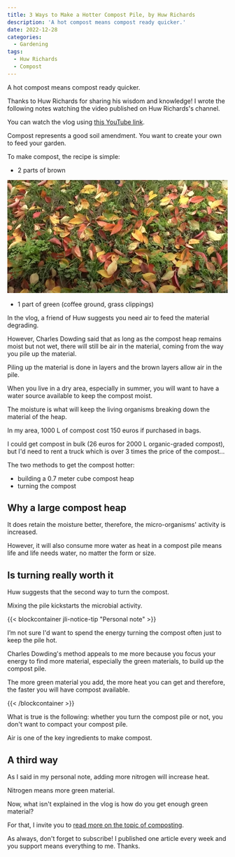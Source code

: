 ```yaml
---
title: 3 Ways to Make a Hotter Compost Pile, by Huw Richards
description: 'A hot compost means compost ready quicker.'
date: 2022-12-28
categories:
  - Gardening
tags:
  - Huw Richards
  - Compost
---
```


A hot compost means compost ready quicker.

Thanks to Huw Richards for sharing his wisdom and knowledge! I wrote the following notes watching the video published on Huw Richards's channel.

<!-- more -->

You can watch the vlog using [this YouTube link](https://www.youtube.com/watch?v=9HkfLBgS7mY).

Compost represents a good soil amendment. You want to create your own to feed your garden.

To make compost, the recipe is simple:

- 2 parts of brown

![Dead leaves](images/dead-leaves.jpg "Dead leaves fall in the brown material category. Credits: image taken from Huw Richard's vlog")

- 1 part of green (coffee ground, grass clippings)

In the vlog, a friend of Huw suggests you need air to feed the material degrading.

However, Charles Dowding said that as long as the compost heap remains moist but not wet, there will still be air in the material, coming from the way you pile up the material.

Piling up the material is done in layers and the brown layers allow air in the pile.

When you live in a dry area, especially in summer, you will want to have a water source available to keep the compost moist.

The moisture is what will keep the living organisms breaking down the material of the heap.

In my area, 1000 L of compost cost 150 euros if purchased in bags.

I could get compost in bulk (26 euros for 2000 L organic-graded compost), but I'd need to rent a truck which is over 3 times the price of the compost…

The two methods to get the compost hotter:

- building a 0.7 meter cube compost heap
- turning the compost

## Why a large compost heap

It does retain the moisture better, therefore, the micro-organisms' activity is increased.

However, it will also consume more water as heat in a compost pile means life and life needs water, no matter the form or size.

## Is turning really worth it

Huw suggests that the second way to turn the compost.

Mixing the pile kickstarts the microbial activity.

{{< blockcontainer jli-notice-tip "Personal note" >}}

I’m not sure I'd want to spend the energy turning the compost often just to keep the pile hot.

Charles Dowding's method appeals to me more because you focus your energy to find more material, especially the green materials, to build up the compost pile.

The more green material you add, the more heat you can get and therefore, the faster you will have compost available.

{{< /blockcontainer >}}

What is true is the following: whether you turn the compost pile or not, you don't want to compact your compost pile.

Air is one of the key ingredients to make compost.

## A third way

As I said in my personal note, adding more nitrogen will increase heat.

Nitrogen means more green material.

Now, what isn't explained in the vlog is how do you get enough green material?

For that, I invite you to [read more on the topic of composting](../../../tag/compost/).

As always, don't forget to subscribe! I published one article every week and you support means everything to me. Thanks.
